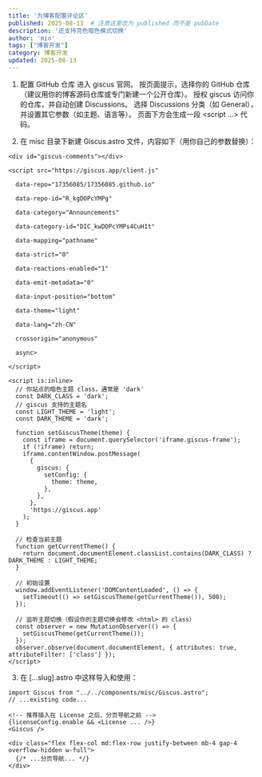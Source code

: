 ```yaml
---
title: '为博客配置评论区'
published: 2025-08-13  # 注意这里改为 published 而不是 pubDate
description: '还支持亮色暗色模式切换'
author: 'mio'
tags: ["博客开发"]
category: 博客开发
updated: 2025-08-13
---
```


1. 配置 GitHub 仓库
进入 giscus 官网。
按页面提示，选择你的 GitHub 仓库（建议用你的博客源码仓库或专门新建一个公开仓库）。
授权 giscus 访问你的仓库，并自动创建 Discussions。
选择 Discussions 分类（如 General），并设置其它参数（如主题、语言等）。
页面下方会生成一段 <script ...></script> 代码。

2. 在 misc 目录下新建 Giscus.astro 文件，内容如下（用你自己的参数替换）：

```astro
<div id="giscus-comments"></div>

<script src="https://giscus.app/client.js"

  data-repo="17356085/17356085.github.io"

  data-repo-id="R_kgDOPcYMPg"

  data-category="Announcements"

  data-category-id="DIC_kwDOPcYMPs4CuH1t"

  data-mapping="pathname"

  data-strict="0"

  data-reactions-enabled="1"

  data-emit-metadata="0"

  data-input-position="bottom"

  data-theme="light"

  data-lang="zh-CN"

  crossorigin="anonymous"

  async>

</script>

<script is:inline>
  // 你站点的暗色主题 class，通常是 'dark'
  const DARK_CLASS = 'dark';
  // giscus 支持的主题名
  const LIGHT_THEME = 'light';
  const DARK_THEME = 'dark';

  function setGiscusTheme(theme) {
    const iframe = document.querySelector('iframe.giscus-frame');
    if (!iframe) return;
    iframe.contentWindow.postMessage(
      {
        giscus: {
          setConfig: {
            theme: theme,
          },
        },
      },
      'https://giscus.app'
    );
  }

  // 检查当前主题
  function getCurrentTheme() {
    return document.documentElement.classList.contains(DARK_CLASS) ? DARK_THEME : LIGHT_THEME;
  }

  // 初始设置
  window.addEventListener('DOMContentLoaded', () => {
    setTimeout(() => setGiscusTheme(getCurrentTheme()), 500);
  });

  // 监听主题切换（假设你的主题切换会修改 <html> 的 class）
  const observer = new MutationObserver(() => {
    setGiscusTheme(getCurrentTheme());
  });
  observer.observe(document.documentElement, { attributes: true, attributeFilter: ['class'] });
</script>
```

3. 在 [...slug].astro 中这样导入和使用：

```astro
import Giscus from "../../components/misc/Giscus.astro";
// ...existing code...

<!-- 推荐插入在 License 之后、分页导航之前 -->
{licenseConfig.enable && <License ... />}
<Giscus />

<div class="flex flex-col md:flex-row justify-between mb-4 gap-4 overflow-hidden w-full">
  {/* ...分页导航... */}
</div>
```
